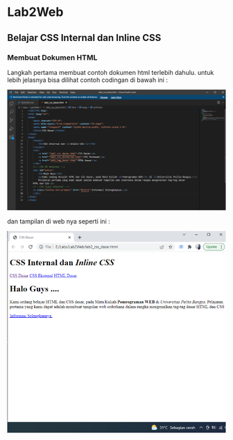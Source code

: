 # Lab2Web
## Belajar CSS Internal dan Inline CSS

### Membuat Dokumen HTML 

Langkah pertama membuat contoh dokumen html terlebih dahulu.
untuk lebih jelasnya bisa dilihat contoh codingan di bawah ini :

![Gambar 1](img/ss1.png)

dan tampilan di web nya seperti ini :

![Gambar 2](img/ss2.png)
